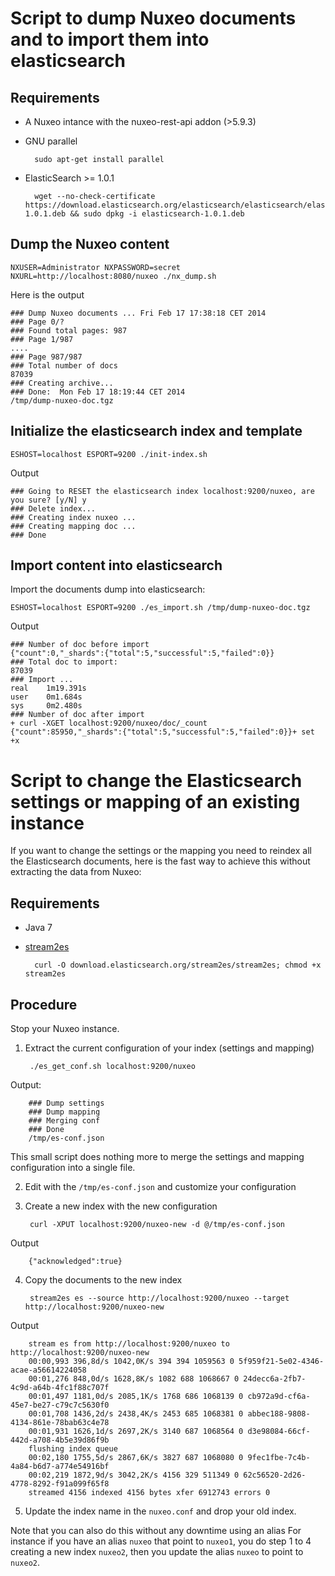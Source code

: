 # Script to dump Nuxeo documents and to import them into elasticsearch

## Requirements

- A Nuxeo intance with the nuxeo-rest-api addon (>5.9.3)

- GNU parallel

        sudo apt-get install parallel

- ElasticSearch >= 1.0.1

        wget --no-check-certificate https://download.elasticsearch.org/elasticsearch/elasticsearch/elasticsearch-1.0.1.deb && sudo dpkg -i elasticsearch-1.0.1.deb


## Dump the Nuxeo content


    NXUSER=Administrator NXPASSWORD=secret NXURL=http://localhost:8080/nuxeo ./nx_dump.sh

Here is the output

    ### Dump Nuxeo documents ... Fri Feb 17 17:38:18 CET 2014
    ### Page 0/?
	### Found total pages: 987
	### Page 1/987
	....
	### Page 987/987
    ### Total number of docs
    87039
    ### Creating archive...
    ### Done:  Mon Feb 17 18:19:44 CET 2014
    /tmp/dump-nuxeo-doc.tgz


## Initialize the elasticsearch index and template

    ESHOST=localhost ESPORT=9200 ./init-index.sh

Output

    ### Going to RESET the elasticsearch index localhost:9200/nuxeo, are you sure? [y/N] y
    ### Delete index...
    ### Creating index nuxeo ...
    ### Creating mapping doc ...
    ### Done


## Import content into elasticsearch

Import the documents dump into elasticsearch:

    ESHOST=localhost ESPORT=9200 ./es_import.sh /tmp/dump-nuxeo-doc.tgz

Output


    ### Number of doc before import
    {"count":0,"_shards":{"total":5,"successful":5,"failed":0}}
    ### Total doc to import:
    87039
    ### Import ...
    real    1m19.391s
    user    0m1.684s
    sys     0m2.480s
    ### Number of doc after import
    + curl -XGET localhost:9200/nuxeo/doc/_count
    {"count":85950,"_shards":{"total":5,"successful":5,"failed":0}}+ set +x


# Script to change the Elasticsearch settings or mapping of an existing instance


If you want to change the settings or the mapping you need to reindex
all the Elasticsearch documents, here is the fast way to achieve this
without extracting the data from Nuxeo:

## Requirements

- Java 7

- [stream2es](https://github.com/elasticsearch/stream2es/)

        curl -O download.elasticsearch.org/stream2es/stream2es; chmod +x stream2es


## Procedure

Stop your Nuxeo instance.

1. Extract the current configuration of your index (settings and
  mapping)

        ./es_get_conf.sh localhost:9200/nuxeo

  Output:

        ### Dump settings
        ### Dump mapping
        ### Merging conf
        ### Done
        /tmp/es-conf.json

  This small script does nothing more to merge the settings and
  mapping configuration into a single file.

2. Edit with the `/tmp/es-conf.json` and customize your configuration

3. Create a new index with the new configuration

        curl -XPUT localhost:9200/nuxeo-new -d @/tmp/es-conf.json

  Output

        {"acknowledged":true}

4. Copy the documents to the new index


        stream2es es --source http://localhost:9200/nuxeo --target http://localhost:9200/nuxeo-new

  Output

        stream es from http://localhost:9200/nuxeo to http://localhost:9200/nuxeo-new
        00:00,993 396,8d/s 1042,0K/s 394 394 1059563 0 5f959f21-5e02-4346-acae-a56614224058
        00:01,276 848,0d/s 1628,8K/s 1082 688 1068667 0 24decc6a-2fb7-4c9d-a64b-4fc1f88c707f
        00:01,497 1181,0d/s 2085,1K/s 1768 686 1068139 0 cb972a9d-cf6a-45e7-be27-c79c7c5630f0
        00:01,708 1436,2d/s 2438,4K/s 2453 685 1068381 0 abbec188-9808-4134-861e-78bab63c4e78
        00:01,931 1626,1d/s 2697,2K/s 3140 687 1068564 0 d3e98084-66cf-442d-a708-4b5e39d86f9b
        flushing index queue
        00:02,180 1755,5d/s 2867,6K/s 3827 687 1068080 0 9fec1fbe-7c4b-4a84-b6d7-a774e54916bf
        00:02,219 1872,9d/s 3042,2K/s 4156 329 511349 0 62c56520-2d26-4778-8292-f91a099f65f8
        streamed 4156 indexed 4156 bytes xfer 6912743 errors 0


5. Update the index name in the `nuxeo.conf` and drop your old index.


Note that you can also do this without any downtime using an alias For
instance if you have an alias `nuxeo` that point to `nuxeo1`, you do
step 1 to 4 creating a new index `nuxeo2`, then you update the alias
`nuxeo` to point to `nuxeo2`.

